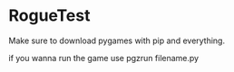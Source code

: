 # RogueTest

Make sure to download pygames with pip and everything. 

if you wanna run the game use pgzrun filename.py
